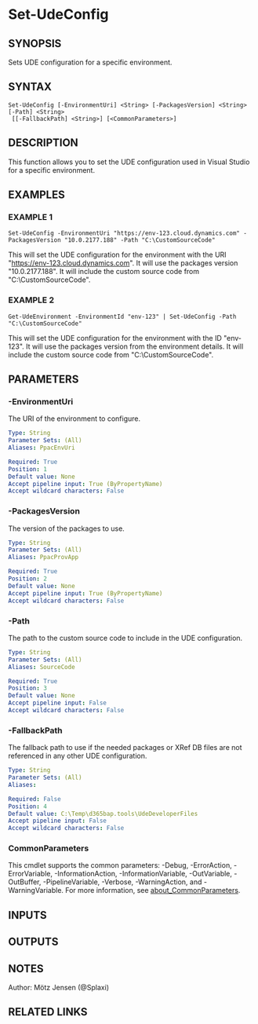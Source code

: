 ﻿---
external help file: d365bap.tools-help.xml
Module Name: d365bap.tools
online version:
schema: 2.0.0
---

# Set-UdeConfig

## SYNOPSIS
Sets UDE configuration for a specific environment.

## SYNTAX

```
Set-UdeConfig [-EnvironmentUri] <String> [-PackagesVersion] <String> [-Path] <String>
 [[-FallbackPath] <String>] [<CommonParameters>]
```

## DESCRIPTION
This function allows you to set the UDE configuration used in Visual Studio for a specific environment.

## EXAMPLES

### EXAMPLE 1
```
Set-UdeConfig -EnvironmentUri "https://env-123.cloud.dynamics.com" -PackagesVersion "10.0.2177.188" -Path "C:\CustomSourceCode"
```

This will set the UDE configuration for the environment with the URI "https://env-123.cloud.dynamics.com".
It will use the packages version "10.0.2177.188".
It will include the custom source code from "C:\CustomSourceCode".

### EXAMPLE 2
```
Get-UdeEnvironment -EnvironmentId "env-123" | Set-UdeConfig -Path "C:\CustomSourceCode"
```

This will set the UDE configuration for the environment with the ID "env-123".
It will use the packages version from the environment details.
It will include the custom source code from "C:\CustomSourceCode".

## PARAMETERS

### -EnvironmentUri
The URI of the environment to configure.

```yaml
Type: String
Parameter Sets: (All)
Aliases: PpacEnvUri

Required: True
Position: 1
Default value: None
Accept pipeline input: True (ByPropertyName)
Accept wildcard characters: False
```

### -PackagesVersion
The version of the packages to use.

```yaml
Type: String
Parameter Sets: (All)
Aliases: PpacProvApp

Required: True
Position: 2
Default value: None
Accept pipeline input: True (ByPropertyName)
Accept wildcard characters: False
```

### -Path
The path to the custom source code to include in the UDE configuration.

```yaml
Type: String
Parameter Sets: (All)
Aliases: SourceCode

Required: True
Position: 3
Default value: None
Accept pipeline input: False
Accept wildcard characters: False
```

### -FallbackPath
The fallback path to use if the needed packages or XRef DB files are not referenced in any other UDE configuration.

```yaml
Type: String
Parameter Sets: (All)
Aliases:

Required: False
Position: 4
Default value: C:\Temp\d365bap.tools\UdeDeveloperFiles
Accept pipeline input: False
Accept wildcard characters: False
```

### CommonParameters
This cmdlet supports the common parameters: -Debug, -ErrorAction, -ErrorVariable, -InformationAction, -InformationVariable, -OutVariable, -OutBuffer, -PipelineVariable, -Verbose, -WarningAction, and -WarningVariable. For more information, see [about_CommonParameters](http://go.microsoft.com/fwlink/?LinkID=113216).

## INPUTS

## OUTPUTS

## NOTES
Author: Mötz Jensen (@Splaxi)

## RELATED LINKS
